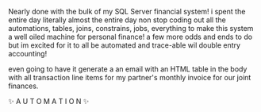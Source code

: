 
Nearly done with the bulk of my SQL Server financial system! i spent the entire day literally almost the entire day non stop coding out all the automations, tables, joins, constrains, jobs, everything to make this system a well oiled machine for personal finance! a few more odds and ends to do but im excited for it to all be automated and trace-able wil double entry accounting!

even going to have it generate a an email with an HTML table in the body with all transaction line items for my partner's monthly invoice for our joint finances. 

✨ A U T O M A T I O N ✨